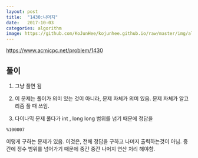 ```yaml
---
layout: post
title:  "1430:나머지"
date:   2017-10-03
categories: algorithm
image: https://github.com/KoJunHee/kojunhee.github.io/raw/master/img/algorithm.png
---
```



<https://www.acmicpc.net/problem/1430>

## 풀이

1. 그냥 풀면 됨

2. 이 문제는 풀이가 의미 있는 것이 아니라, 
문제 자체가 의미 있음. 
문제 자체가 알고리즘 풀 때 쓰임.

3. 다이나믹 문제 풀다가
 int , long long 범위를 넘기 때문에 정답을 
 
 ````
 %100007
 ````
 이렇게 구하는 문제가 있음.
이것은,
전체 정답을 구하고 나머지 출력하는것이 아님.
중간에 정수 범위를 넘어가기 때문에
중간 중간 나머지 연산 처리 해야함.
